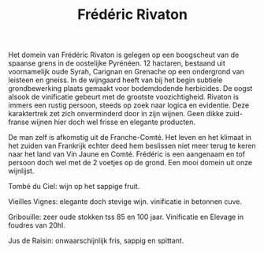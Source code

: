 ﻿---
title: Frédéric Rivaton
huis:  Domaine Rivaton
dept:  Pyrenées Orientales
regio: Roussillon
photo: rivaton.jpg
layout: wijnhuis

wijnen:
    - naam:  Tombé du Ciel'13
      ref:   
      app:   Vin de France
      type:  Rouge
      cep:   60% Syrah/40% Carignan
      prijs: €9.38
      
    - naam:  Vieilles Vignes'11 
      ref:   
      app:   Vin de France
      type:  Rouge
      cep:   70% Carignan/20% Syrah/10% Grenache
      prijs: €13.00
    
    - naam:  Gribouille"10
      ref:   Rous 1001
      app:   Vin de France
      type:  Rouge
      cep:   70% Carignan/15% Syrah/15% Grenache
      prijs: €15.81
      
    - naam:  Jus de Raisin (25 cl)
      ref:   
      app:   
      type:  
      cep:   Carignan
      prijs: €2.81

---
Het domein van Frédéric Rivaton is gelegen op een boogscheut van de spaanse grens in de oostelijke Pyrénéen. 
12 hactaren, bestaand uit voornamelijk oude Syrah, Carignan en Grenache op een ondergrond van leisteen en gneiss.
In de wijngaard heeft van bij het begin subtiele grondbewerking plaats gemaakt voor bodemdodende herbicides.
De oogst alsook de vinificatie gebeurt met de grootste voozichtigheid. Rivaton is immers een rustig persoon, steeds op zoek naar logica en evidentie. 
Deze karaktertrek zet zich onverminderd door in zijn wijnen. Geen dikke zuid-franse wijnen hier doch wel frisse en elegante producten. 

De man zelf is afkomstig uit de Franche-Comté. Het leven en het klimaat in het zuiden van Frankrijk echter deed hem beslissen niet meer terug te keren naar het land van Vin Jaune en Comté.
Frédéric is een aangenaam en tof persoon doch wel met de 2 voetjes op de grond. Een mooi domein uit onze wijnlijst.

Tombé du Ciel: wijn op het sappige fruit.

Vieilles Vignes: elegante doch stevige wijn. vinificatie in betonnen cuve.

Gribouille: zeer oude stokken tss 85 en 100 jaar. Vinificatie en Elevage in foudres van 20hl.
 
Jus de Raisin: onwaarschijnlijk fris, sappig en spittant.
 
